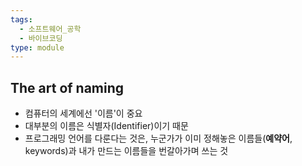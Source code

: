 ```yaml
---
tags:
  - 소프트웨어_공학
  - 바이브코딩
type: module
---
```


## The art of naming

- 컴퓨터의 세계에선 '이름'이 중요
- 대부분의 이름은 식별자(Identifier)이기 때문
- 프로그래밍 언어를 다룬다는 것은, 누군가가 이미 정해놓은 이름들(**예약어**, keywords)과 내가 만드는 이름들을 번갈아가며 쓰는 것